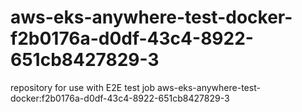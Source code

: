 # aws-eks-anywhere-test-docker-f2b0176a-d0df-43c4-8922-651cb8427829-3
repository for use with E2E test job aws-eks-anywhere-test-docker:f2b0176a-d0df-43c4-8922-651cb8427829-3
